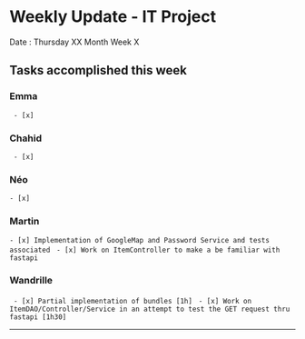 # Weekly Update - IT Project

Date : Thursday XX Month
Week X

## Tasks accomplished this week

### Emma

` - [x]`

### Chahid

` - [x]`

### Néo 

` - [x] `

### Martin

` - [x] Implementation of GoogleMap and Password Service and tests associated `
` - [x] Work on ItemController to make a be familiar with fastapi`

### Wandrille

` - [x] Partial implementation of bundles [1h]`
` - [x] Work on ItemDAO/Controller/Service in an attempt to test the GET request thru fastapi [1h30]`

---
